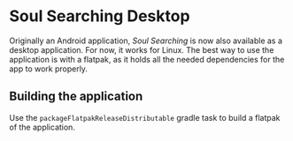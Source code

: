 # Soul Searching Desktop

Originally an Android application, *Soul Searching* is now also available as a desktop application.
For now, it works for Linux. The best way to use the application is with a flatpak, as it holds all the needed dependencies for the app to work properly.

## Building the application
Use the `packageFlatpakReleaseDistributable` gradle task to build a flatpak of the application.